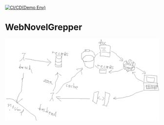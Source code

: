 [![CI/CD(Demo Env)](https://github.com/ymat19/WebNovelGrepper/actions/workflows/cicd.yml/badge.svg)](https://github.com/ymat19/WebNovelGrepper/actions/workflows/cicd.yml)

# WebNovelGrepper

![awesome_architecture](./awesome_architecture.png)
